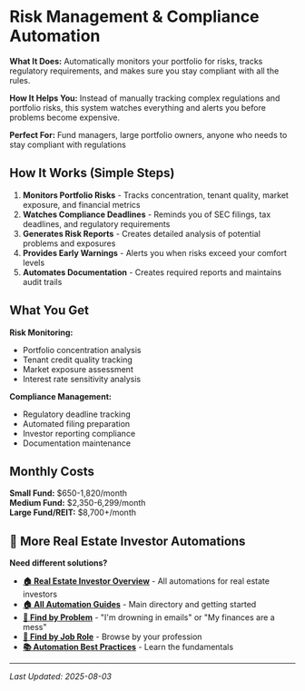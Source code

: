 # Risk Management & Compliance Automation

**What It Does:** Automatically monitors your portfolio for risks, tracks regulatory requirements, and makes sure you stay compliant with all the rules.

**How It Helps You:** Instead of manually tracking complex regulations and portfolio risks, this system watches everything and alerts you before problems become expensive.

**Perfect For:** Fund managers, large portfolio owners, anyone who needs to stay compliant with regulations

## How It Works (Simple Steps)

1. **Monitors Portfolio Risks** - Tracks concentration, tenant quality, market exposure, and financial metrics
2. **Watches Compliance Deadlines** - Reminds you of SEC filings, tax deadlines, and regulatory requirements
3. **Generates Risk Reports** - Creates detailed analysis of potential problems and exposures
4. **Provides Early Warnings** - Alerts you when risks exceed your comfort levels
5. **Automates Documentation** - Creates required reports and maintains audit trails

## What You Get

**Risk Monitoring:**
- Portfolio concentration analysis
- Tenant credit quality tracking
- Market exposure assessment
- Interest rate sensitivity analysis

**Compliance Management:**
- Regulatory deadline tracking
- Automated filing preparation
- Investor reporting compliance
- Documentation maintenance

## Monthly Costs

**Small Fund:** $650-1,820/month  
**Medium Fund:** $2,350-6,299/month  
**Large Fund/REIT:** $8,700+/month

## 🔗 More Real Estate Investor Automations

**Need different solutions?**
- **[🏠 Real Estate Investor Overview](Real%20Estate%20Investor%20Overview.md)** - All automations for real estate investors
- **[🏠 All Automation Guides](../../../AI%20Automations%20Guide.md)** - Main directory and getting started
- **[🎯 Find by Problem](../../../Automation%20Workflows%20by%20Problem.md)** - "I'm drowning in emails" or "My finances are a mess"
- **[👔 Find by Job Role](../../../Automation%20Workflows%20by%20Job%20Role.md)** - Browse by your profession
- **[📚 Automation Best Practices](../../../Automation%20Best%20Practices.md)** - Learn the fundamentals

---
*Last Updated: 2025-08-03*